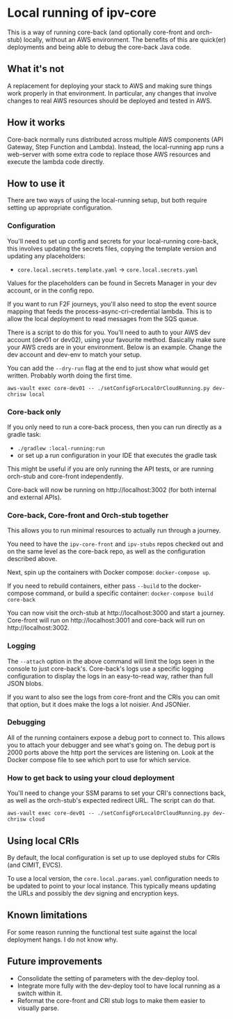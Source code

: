 # Local running of ipv-core

This is a way of running core-back (and optionally core-front and orch-stub) locally, without an AWS environment.
The benefits of this are quick(er) deployments and being able to debug the core-back Java code.

## What it's not

A replacement for deploying your stack to AWS and making sure things work properly in that environment.
In particular, any changes that involve changes to real AWS resources should be deployed and tested in AWS.

## How it works

Core-back normally runs distributed across multiple AWS components (API Gateway, Step Function and Lambda).
Instead, the local-running app runs a web-server with some extra code to replace those AWS resources and execute
the lambda code directly.

## How to use it

There are two ways of using the local-running setup, but both require setting up appropriate configuration.

### Configuration

You'll need to set up config and secrets for your local-running core-back,
this involves updating the secrets files, copying the template version and updating any placeholders:

- `core.local.secrets.template.yaml` -> `core.local.secrets.yaml`

Values for the placeholders can be found in Secrets Manager in your dev account, or in the config repo.

If you want to run F2F journeys, you'll also need to stop the event source mapping that feeds the
process-async-cri-credential lambda. This is to allow the local deployment to read messages from the SQS queue.

There is a script to do this for you. You'll need to auth to your AWS dev account (dev01 or dev02), using your
favourite method. Basically make sure your AWS creds are in your environment. Below is an example. Change the dev
account and dev-env to match your setup.

You can add the `--dry-run` flag at the end to just show what would get written. Probably worth doing the first time.

```
aws-vault exec core-dev01 -- ./setConfigForLocalOrCloudRunning.py dev-chrisw local
```

### Core-back only

If you only need to run a core-back process, then you can run directly as a gradle task:
- `./gradlew :local-running:run`
- or set up a run configuration in your IDE that executes the gradle task

This might be useful if you are only running the API tests, or are running orch-stub and core-front independently.

Core-back will now be running on http://localhost:3002 (for both internal and external APIs).

### Core-back, Core-front and Orch-stub together

This allows you to run minimal resources to actually run through a journey.

You need to have the `ipv-core-front` and `ipv-stubs` repos checked out and on the same level as the core-back repo,
as well as the configuration described above.

Next, spin up the containers with Docker compose: `docker-compose up`.

If you need to rebuild containers, either pass `--build` to the docker-compose command,
or build a specific container: `docker-compose build core-back`

You can now visit the orch-stub at http://localhost:3000 and start a journey.
Core-front will run on http://localhost:3001 and core-back will run on http://localhost:3002.

### Logging

The `--attach` option in the above command will limit the logs seen in the console to just core-back's. Core-back's logs
use a specific logging configuration to display the logs in an easy-to-read way, rather than full JSON blobs.

If you want to also see the logs from core-front and the CRIs you can omit that option, but it does make the logs a lot
noisier. And JSONier.

### Debugging

All of the running containers expose a debug port to connect to. This allows you to attach your debugger and see
what's going on. The debug port is 2000 ports above the http port the services are listening on. Look at the Docker
compose file to see which port to use for which service.

### How to get back to using your cloud deployment

You'll need to change your SSM params to set your CRI's connections back, as well as the orch-stub's expected redirect
URL. The script can do that.

```
aws-vault exec core-dev01 -- ./setConfigForLocalOrCloudRunning.py dev-chrisw cloud
```

## Using local CRIs

By default, the local configuration is set up to use deployed stubs for CRIs (and CIMIT, EVCS).

To use a local version, the `core.local.params.yaml` configuration needs to be updated to point to your local instance.
This typically means updating the URLs and possibly the dev signing and encryption keys.

## Known limitations

For some reason running the functional test suite against the local deployment hangs. I do not know why.

## Future improvements

* Consolidate the setting of parameters with the dev-deploy tool.
* Integrate more fully with the dev-deploy tool to have local running as a switch within it.
* Reformat the core-front and CRI stub logs to make them easier to visually parse.
